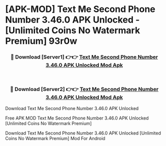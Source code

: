 # [APK-MOD] Text Me  Second Phone Number 3.46.0 APK Unlocked - [Unlimited Coins No Watermark Premium] 93r0w



<div align="center">
<h3>🔴 Download [Server1] 👉👉 <a href="https://momento.my/?title=Text_Me__Second_Phone_Number_3.46.0_APK_Unlocked">Text Me  Second Phone Number 3.46.0 APK Unlocked Mod Apk</a></h3><br>

<h3>🔴 Download [Server2] 👉👉 <a href="https://momento.my/?title=Text_Me__Second_Phone_Number_3.46.0_APK_Unlocked">Text Me  Second Phone Number 3.46.0 APK Unlocked Mod Apk</a></h3>
</div>



Download Text Me  Second Phone Number 3.46.0 APK Unlocked 

Free APK MOD Text Me  Second Phone Number 3.46.0 APK Unlocked [Unlimited Coins No Watermark Premium]

Download Text Me  Second Phone Number 3.46.0 APK Unlocked [Unlimited Coins No Watermark Premium] Mod For Android
